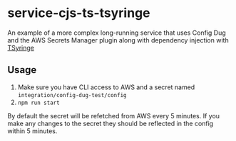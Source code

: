 # service-cjs-ts-tsyringe

An example of a more complex long-running service that uses Config Dug and the AWS Secrets Manager plugin along with dependency injection with [TSyringe](https://github.com/microsoft/tsyringe)

## Usage

1. Make sure you have CLI access to AWS and a secret named `integration/config-dug-test/config`
1. `npm run start`

By default the secret will be refetched from AWS every 5 minutes. If you make any changes to the secret they should be reflected in the config within 5 minutes.
